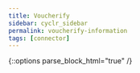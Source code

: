 ```yaml
---
title: Voucherify
sidebar: cyclr_sidebar
permalink: voucherify-information
tags: [connector]
---
```

{::options parse_block_html="true" /}
